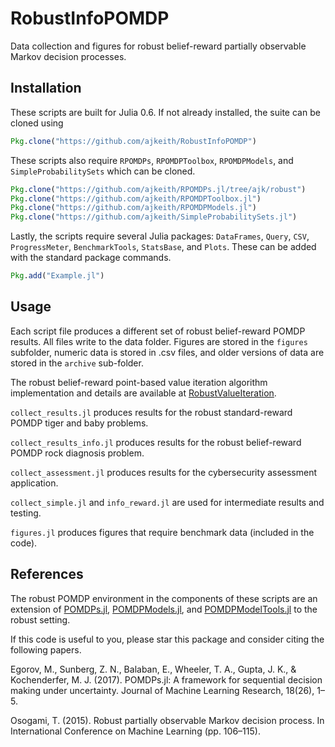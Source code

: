 # RobustInfoPOMDP
Data collection and figures for robust belief-reward partially observable Markov decision processes.

## Installation
These scripts are built for Julia 0.6. If not already installed, the suite can be cloned using

```julia
Pkg.clone("https://github.com/ajkeith/RobustInfoPOMDP")
```

These scripts also require `RPOMDPs`, `RPOMDPToolbox`, `RPOMDPModels`, and `SimpleProbabilitySets` which can be cloned.

```julia
Pkg.clone("https://github.com/ajkeith/RPOMDPs.jl/tree/ajk/robust")
Pkg.clone("https://github.com/ajkeith/RPOMDPToolbox.jl")
Pkg.clone("https://github.com/ajkeith/RPOMDPModels.jl")
Pkg.clone("https://github.com/ajkeith/SimpleProbabilitySets.jl")
```

Lastly, the scripts require several Julia packages: `DataFrames`, `Query`, `CSV`, `ProgressMeter`, `BenchmarkTools`, `StatsBase`, and `Plots`. These can be added with the standard package commands.

```julia
Pkg.add("Example.jl")
```

## Usage
Each script file produces a different set of robust belief-reward POMDP results. All files write to the data folder. Figures are stored in the `figures` subfolder, numeric data is stored in .csv files, and older versions of data are stored in the `archive` sub-folder.

The robust belief-reward point-based value iteration algorithm implementation and details are available at [RobustValueIteration](https://github.com/ajkeith/RobustValueIteration).

`collect_results.jl` produces results for the robust standard-reward POMDP tiger and baby problems.

`collect_results_info.jl` produces results for the robust belief-reward POMDP rock diagnosis problem.

`collect_assessment.jl` produces results for the cybersecurity assessment application.

`collect_simple.jl` and `info_reward.jl` are used for intermediate results and testing.

`figures.jl` produces figures that require benchmark data (included in the code).

## References
The robust POMDP environment in the components of these scripts are an extension of [POMDPs.jl](https://github.com/JuliaPOMDP/POMDPs.jl), [POMDPModels.jl](https://github.com/JuliaPOMDP/POMDPModels.jl), and [POMDPModelTools.jl](https://github.com/JuliaPOMDP/POMDPModelTools.jl) to the robust setting.

If this code is useful to you, please star this package and consider citing the following papers.

Egorov, M., Sunberg, Z. N., Balaban, E., Wheeler, T. A., Gupta, J. K., & Kochenderfer, M. J. (2017). POMDPs.jl: A framework for sequential decision making under uncertainty. Journal of Machine Learning Research, 18(26), 1–5.

Osogami, T. (2015). Robust partially observable Markov decision process. In International Conference on Machine Learning (pp. 106–115).
